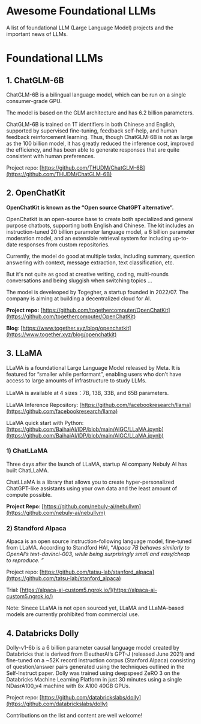 # Awesome Foundational LLMs

A list of foundational LLM (Large Language Model) projects and the important news of LLMs.

# Foundational LLMs

## 1. **ChatGLM-6B**

ChatGLM-6B is a bilingual language model, which can be run on a single consumer-grade GPU.

The model is based on the GLM architecture and has 6.2 billion parameters.

ChatGLM-6B is trained on 1T identifiers in both Chinese and English, supported by supervised fine-tuning, feedback self-help, and human feedback reinforcement learning. Thus, though ChatGLM-6B is not as large as the 100 billion model, it has greatly reduced the inference cost, improved the efficiency, and has been able to generate responses that are quite consistent with human preferences. 

Project repo: [https://github.com/THUDM/ChatGLM-6B](https://github.com/THUDM/ChatGLM-6B)


## 2. **OpenChatKit**

**OpenChatKit is known as the  “Open source ChatGPT alternative”.**

OpenChatkit is an open-source base to create both specialized and general purpose chatbots, supporting both English and Chinese. The kit includes an instruction-tuned 20 billion parameter language model, a 6 billion parameter moderation model, and an extensible retrieval system for including up-to-date responses from custom repositories.

Currently, the model do good at multiple tasks, including summary, question answering with context, message extraction, text classification, etc.

But it's not quite as good at creative writing, coding, multi-rounds conversations and being sluggish when switching topics ...

The model is develeoped by Togegher, a startup founded in 2022/07. The company is aiming at building a decentralized cloud for AI.

**Project repo:** [https://github.com/togethercomputer/OpenChatKit](https://github.com/togethercomputer/OpenChatKit)

**Blog**: [https://www.together.xyz/blog/openchatkit](https://www.together.xyz/blog/openchatkit)


## 3. LLaMA

LLaMA is a foundational Large Language Model released by Meta. It is featured for “smaller while performant”, enabling users who don’t have access to large amounts of infrastructure to study LLMs.

LLaMA is available at 4 sizes：7B, 13B, 33B, and 65B parameters.

LLaMA Inference Repository: [https://github.com/facebookresearch/llama](https://github.com/facebookresearch/llama)

LLaMA quick start with Python: [https://github.com/BaihaiAI/IDP/blob/main/AIGC/LLaMA.ipynb](https://github.com/BaihaiAI/IDP/blob/main/AIGC/LLaMA.ipynb)

### 1) **ChatLLaMA**

Three days after the launch of LLaMA, startup AI company Nebuly AI has built ChatLLaMA.

ChatLLaMA is a library that allows you to create hyper-personalized ChatGPT-like assistants using your own data and the least amount of compute possible.

**Project Repo**: [https://github.com/nebuly-ai/nebullvm](https://github.com/nebuly-ai/nebullvm)


### **2) Standford Alpaca**

Alpaca is an open source instruction-following language model, fine-tuned from LLaMA. According to Standford HAI, “*Alpaca 7B behaves similarly to OpenAI’s text-davinci-003, while being surprisingly small and easy/cheap to reproduce. ”*

Project repo: [https://github.com/tatsu-lab/stanford_alpaca](https://github.com/tatsu-lab/stanford_alpaca)

Trial: [https://alpaca-ai-custom5.ngrok.io/](https://alpaca-ai-custom5.ngrok.io/)

Note: Sinece LLaMA is not open sourced yet, LLaMA and LLaMA-based models are currently prohibited from commercial use.

## 4. Databricks Dolly

Dolly-v1-6b is a 6 billion parameter causal language model created by Databricks that is derived from EleutherAI’s GPT-J (released June 2021) and fine-tuned on a ~52K record instruction corpus (Stanford Alpaca) consisting of question/answer pairs generated using the techniques outlined in the Self-Instruct paper. Dolly was trained using deepspeed ZeRO 3 on the Databricks Machine Learning Platform in just 30 minutes using a single NDasrA100_v4 machine with 8x A100 40GB GPUs.

Project repo: [https://github.com/databrickslabs/dolly](https://github.com/databrickslabs/dolly)

Contributions on the list and content are well welcome!
